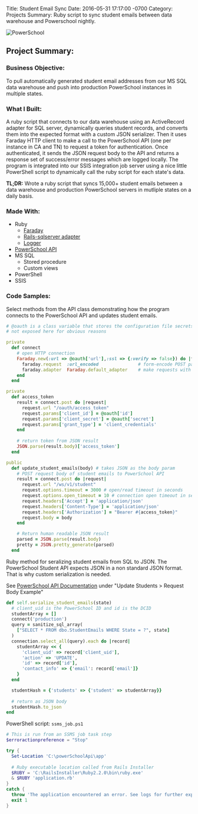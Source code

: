 Title: Student Email Sync
Date: 2016-05-31 17:17:00 -0700
Category: Projects
Summary: Ruby script to sync student emails between data warehouse and Powerschool nightly.

![PowerSchool](/images/powerschool.png)

## Project Summary:

### Business Objective:
To pull automatically generated student email addresses from our MS SQL data warehouse and push into production PowerSchool instances in multiple states.

### What I Built:
A ruby script that connects to our data warehouse using an ActiveRecord adapter for SQL server, dynamically queries student records, and converts them into the expected format with a custom JSON serializer. Then it uses Faraday HTTP client to make a  call to the PowerSchool API (one per instance in CA and TN) to request a token for authentication. Once authenticated, it sends the JSON request body to the API and returns a response set of success/error messages which are logged locally. The program is integrated into our SSIS integration job server using a nice little PowerShell script to dynamically call the ruby script for each state's data.

**TL;DR:** Wrote a ruby script that syncs 15,000+ student emails between a data warehouse and production PowerSchool servers in mutliple states on a daily basis. 

### Made With:
- Ruby
  - [Faraday](https://github.com/lostisland/faraday)
  - [Rails-sqlserver adapter](https://github.com/rails-sqlserver/activerecord-sqlserver-adapter)
  - [Logger](http://ruby-doc.org/stdlib-2.3.0/libdoc/logger/rdoc/Logger.html)
- [PowerSchool API](https://powersource.pearsonschoolsystems.com/developer/)
- MS SQL
    - Stored procedure
    - Custom views
- PowerShell
- SSIS

### Code Samples:
Select methods from the API class demonstrating how the program connects to the PowerSchool
API and updates student emails.

```ruby
# @oauth is a class variable that stores the configuration file secrets
# not exposed here for obvious reasons

private
  def connect
    # open HTTP connection
    Faraday.new(:url => @oauth['url'],:ssl => {:verify => false}) do |faraday|
      faraday.request  :url_encoded               # form-encode POST params
      faraday.adapter  Faraday.default_adapter    # make requests with Net::HTTP
    end
  end

private
  def access_token
    result = connect.post do |request|
      request.url "/oauth/access_token"
      request.params['client_id'] = @oauth['id']
      request.params['client_secret'] = @oauth['secret']
      request.params['grant_type'] = 'client_credentials'
    end
    
    # return token from JSON result
    JSON.parse(result.body)['access_token']
  end

public
  def update_student_emails(body) # takes JSON as the body param
    # POST request body of student emails to PowerSchool API
    result = connect.post do |request|
      request.url "/ws/v1/student"
      request.options.timeout = 3000 # open/read timeout in seconds
      request.options.open_timeout = 10 # connection open timeout in seconds
      request.headers['Accept'] = 'application/json'
      request.headers['Content-Type'] = 'application/json'
      request.headers['Authorization'] = "Bearer #{access_token}"
      request.body = body
    end

    # Return human readable JSON result
    parsed = JSON.parse(result.body)
    pretty = JSON.pretty_generate(parsed)
  end
```
Ruby method for seralizing student emails from SQL to JSON. 
The PowerSchool Student API expects JSON in a non standard JSON format. That is why custom serialization is needed.

See [PowerSchool API Documentation](https://support.powerschool.com/developer/#/page/student-resources) under "Update Students > Request Body Example"

```ruby
def self.serialize_student_emails(state)
  # client_uid is the PowerSchool ID and id is the DCID
  studentArray = []
  connect('production')
  query = sanitize_sql_array(
    ["SELECT * FROM dbo.StudentEmails WHERE State = ?", state]
  )
  connection.select_all(query).each do |record|
    studentArray << {
      'client_uid' => record['client_uid'], 
      'action' => 'UPDATE', 
      'id' => record['id'], 
      'contact_info' => {'email': record['email']}
    }
  end

  studentHash = {'students' => {'student' => studentArray}}
  
  # return as JSON body
  studentHash.to_json
end
```

PowerShell script: `ssms_job.ps1`

```powershell
# This is run from an SSMS job task step
$erroractionpreference = "Stop"

try {
  Set-Location 'C:\powerSchoolApi\app'
  
  # Ruby executable location called from Rails Installer
  $RUBY = 'C:\RailsInstaller\Ruby2.2.0\bin\ruby.exe'
  & $RUBY 'application.rb'
}
catch {
  throw 'The application encountered an error. See logs for further explanation.'
  exit 1
}
``` 
